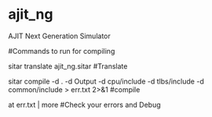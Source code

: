 # ajit_ng
AJIT Next Generation Simulator

#Commands to run for compiling

sitar translate ajit_ng.sitar #Translate

sitar compile -d . -d Output -d cpu/include -d tlbs/include -d common/include >  err.txt 2>&1 #compile

at err.txt | more #Check your errors and Debug
